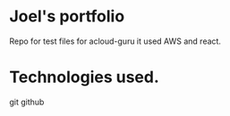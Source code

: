 # Joel's portfolio
Repo for test files for acloud-guru
it used AWS and react.

# Technologies used.
git
github
